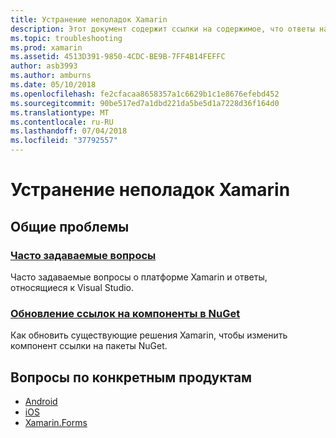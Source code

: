```yaml
---
title: Устранение неполадок Xamarin
description: Этот документ содержит ссылки на содержимое, что ответы на часто задаваемые вопросы о разработке приложений Xamarin, описывает обновление ссылок на компоненты в NuGet, рассматриваются варианты поддержки, а также содержатся ответы на вопросы по конкретным продуктам.
ms.topic: troubleshooting
ms.prod: xamarin
ms.assetid: 4513D391-9850-4CDC-BE9B-7FF4B14FEFFC
author: asb3993
ms.author: amburns
ms.date: 05/10/2018
ms.openlocfilehash: fe2cfacaa8658357a1c6629b1c1e8676efebd452
ms.sourcegitcommit: 90be517ed7a1dbd221da5be5d1a7228d36f164d0
ms.translationtype: MT
ms.contentlocale: ru-RU
ms.lasthandoff: 07/04/2018
ms.locfileid: "37792557"
---
```

# <a name="xamarin-troubleshooting"></a>Устранение неполадок Xamarin

## <a name="general-issues"></a>Общие проблемы

### <a name="frequently-asked-questionsquestionsindexmd"></a>[Часто задаваемые вопросы](questions/index.md)

Часто задаваемые вопросы о платформе Xamarin и ответы, относящиеся к Visual Studio.

### <a name="updating-component-references-to-nugetcomponent-nugetmd"></a>[Обновление ссылок на компоненты в NuGet](component-nuget.md)

Как обновить существующие решения Xamarin, чтобы изменить компонент ссылки на пакеты NuGet.

## <a name="product-specific-questions"></a>Вопросы по конкретным продуктам

- [Android](~/android/troubleshooting/questions/index.md)
- [iOS](~/ios/troubleshooting/questions/index.md)
- [Xamarin.Forms](~/xamarin-forms/troubleshooting/questions/index.md)
